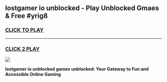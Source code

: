 
## lostgamer io unblocked - Play Unblocked Gmaes & Free #yrig8
<h3>
<a href="https://news.freeplayer.one?title=lostgamer_io_unblocked&ref=24F">CLICK TO PLAY</a></h3>
<hr>

<h3>
<a href="https://news.freeplayer.one?title=lostgamer_io_unblocked&ref=24F">CLICK 2 PLAY</a>
  
</h3>

<a href="https://news.freeplayer.one?title=lostgamer_io_unblocked&ref=24F/"><img src="https://clearcache.store/games.png"></a>


**lostgamer io unblocked games unblocked: Your Gateway to Fun and Accessible Online Gaming**
